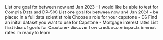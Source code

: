 List one goal for between now and Jan 2023 - I would like be able to test for Comptia Data and DP-500
List one goal for between now and Jan 2024 - be placed in a full data scientist role 
Choose a role for your capstone  - DS
Find an initial dataset you want to use for Capstone - Mortgage interest rates
List first idea of goals for Capstone- discover how credit score impacts interest rates
im ready to learn
